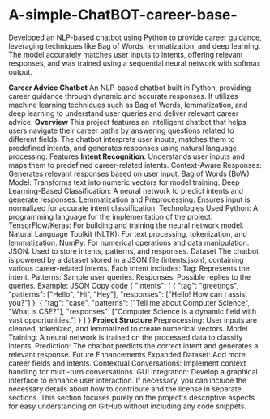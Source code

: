 # A-simple-ChatBOT-career-base-
Developed an NLP-based chatbot using Python to provide career guidance, leveraging techniques like Bag of Words, lemmatization, and deep learning. The model accurately matches user inputs to intents, offering relevant responses, and was trained using a sequential neural network with softmax output.

**Career Advice Chatbot**
An NLP-based chatbot built in Python, providing career guidance through dynamic and accurate responses. It utilizes machine learning techniques such as Bag of Words, lemmatization, and deep learning to understand user queries and deliver relevant career advice.
**Overview**
This project features an intelligent chatbot that helps users navigate their career paths by answering questions related to different fields. The chatbot interprets user inputs, matches them to predefined intents, and generates responses using natural language processing.
Features
**Intent Recognition**: Understands user inputs and maps them to predefined career-related intents.
Context-Aware Responses: Generates relevant responses based on user input.
Bag of Words (BoW) Model: Transforms text into numeric vectors for model training.
Deep Learning-Based Classification: A neural network to predict intents and generate responses.
Lemmatization and Preprocessing: Ensures input is normalized for accurate intent classification.
Technologies Used
Python: A programming language for the implementation of the project.
TensorFlow/Keras: For building and training the neural network model.
Natural Language Toolkit (NLTK): For text processing, tokenization, and lemmatization.
NumPy: For numerical operations and data manipulation.
JSON: Used to store intents, patterns, and responses.
Dataset
The chatbot is powered by a dataset stored in a JSON file (intents.json), containing various career-related intents. Each intent includes:
Tag: Represents the intent.
Patterns: Sample user queries.
Responses: Possible replies to the queries.
Example:
JSON
Copy code
{
  "intents": [
    {
      "tag": "greetings",
      "patterns": ["Hello", "Hi", "Hey"],
      "responses": ["Hello! How can I assist you?"]
    },
    {
      "tag": "case",
      "patterns": ["Tell me about Computer Science", "What is CSE?"],
      "responses": ["Computer Science is a dynamic field with vast opportunities."]
    }
  ]
}
**Project Structure**
Preprocessing: User inputs are cleaned, tokenized, and lemmatized to create numerical vectors.
Model Training: A neural network is trained on the processed data to classify intents.
Prediction: The chatbot predicts the correct intent and generates a relevant response.
Future Enhancements
Expanded Dataset: Add more career fields and intents.
Contextual Conversations: Implement context handling for multi-turn conversations.
GUI Integration: Develop a graphical interface to enhance user interaction.
If necessary, you can include the necessary details about how to contribute and the license in separate sections. This section focuses purely on the project's descriptive aspects for easy understanding on GitHub without including any code snippets.

